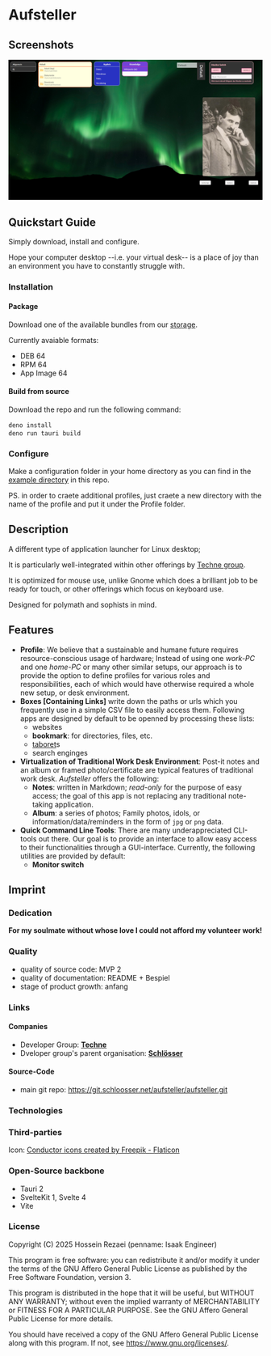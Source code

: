 # Aufsteller

## Screenshots

![aufsteller-screenshot](./README/screenshots/v3.2.3.png "Screenshot of Aufsteller 3.2.3")

## Quickstart Guide

Simply download, install and configure.

Hope your computer desktop --i.e. your virtual desk-- is a place of joy than an environment you have to constantly struggle with.

### Installation

#### Package

Download one of the available bundles from our [storage](https://console.schloosser.net/browser/aufsteller).

Currently avaiable formats:
- DEB 64
- RPM 64
- App Image 64

#### Build from source

Download the repo and run the following command:

```
deno install
deno run tauri build
```

### Configure

Make a configuration folder in your home directory as you can find in the [example directory](./example) in this repo.

PS. in order to craete additional profiles, just craete a new directory with the name of the profile and put it under the Profile folder.

## Description

A different type of application launcher for Linux desktop;

It is particularly well-integrated within other offerings by [Techne group](https://techne.schloosser.com).

It is optimized for mouse use, unlike Gnome which does a brilliant job to be ready for touch, or other offerings which focus on keyboard use.

Designed for polymath and sophists in mind.

## Features

- **Profile**: We believe that a sustainable and humane future requires resource-conscious usage of hardware; Instead of using one _work-PC_ and one _home-PC_ or many other similar setups, our approach is to provide the option to define profiles for various roles and responsibilities, each of which would have otherwise required a whole new setup, or desk environment.
- **Boxes [Containing Links]** write down the paths or urls which you frequently use in a simple CSV file to easily access them. Following apps are designed by default to be openned by processing these lists:
	- websites
  - **bookmark**: for directories, files, etc.
  - [taboret](https://taboret.techne.schloosser.com)s
  - search enginges
- **Virtualization of Traditional Work Desk Environment**: Post-it notes and an album or framed photo/certificate are typical features of traditional work desk. _Aufsteller_ offers the following:
  - **Notes**: written in Markdown; _read-only_ for the purpose of easy access; the goal of this app is not replacing any traditional note-taking application.
  - **Album**: a series of photos; Family photos, idols, or information/data/reminders in the form of `jpg` or `png` data.
- **Quick Command Line Tools**: There are many underappreciated CLI-tools out there. Our goal is to provide an interface to allow easy access to their functionalities through a GUI-interface. Currently, the following utilities are provided by default:
  - **Monitor switch**

## Imprint

### Dedication

**For my soulmate without whose love I could not afford my volunteer work!**

### Quality

- quality of source code: MVP 2
- quality of documentation: README + Bespiel
- stage of product growth: anfang

### Links

#### Companies

- Developer Group: **[Techne](https://techne.schloosser.com)**
- Dveloper group's parent organisation: **[Schlösser](https://schloosser.com)**

#### Source-Code

- main git repo: https://git.schloosser.net/aufsteller/aufsteller.git

### Technologies

### Third-parties

Icon: <a href="https://www.flaticon.com/free-icons/conductor" title="conductor icons">Conductor icons created by Freepik - Flaticon</a>

### Open-Source backbone

- Tauri 2
- SvelteKit 1, Svelte 4
- Vite

### License

Copyright (C) 2025 Hossein Rezaei (penname: Isaak Engineer)

This program is free software: you can redistribute it and/or modify it under the terms of the GNU Affero General Public License as published by the Free Software Foundation, version 3.

This program is distributed in the hope that it will be useful, but WITHOUT ANY WARRANTY; without even the implied warranty of MERCHANTABILITY or FITNESS FOR A PARTICULAR PURPOSE. See the GNU Affero General Public License for more details.

You should have received a copy of the GNU Affero General Public License along with this program. If not, see <https://www.gnu.org/licenses/>.
